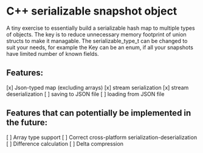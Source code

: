 # C++ serializable snapshot object

A tiny exercise to essentially build a serializable hash map to multiple types of objects.
The key is to reduce unnecessary memory footprint of union structs to make it managable.
The serializable_type_t can be changed to suit your needs, for example the Key can be an enum, if all your snapshots have limited number of known fields.

## Features:
[x] Json-typed map (excluding arrays)
[x] stream serialization
[x] stream deserialization
[ ] saving to JSON file
[ ] loading from JSON file

## Features that can potentially be implemented in the future:
[ ] Array type support
[ ] Correct cross-platform serialization-deserialization
[ ] Difference calculation
[ ] Delta compression 